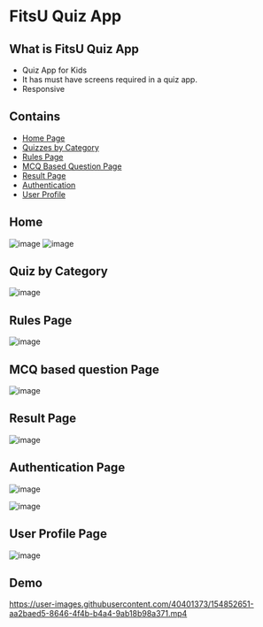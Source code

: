 
# FitsU Quiz App



## What is FitsU Quiz App

- Quiz App for Kids
- It has must have screens required in a quiz app.
- Responsive


## Contains

* [Home Page](https://fitsu-quizapp.netlify.app/)
* [Quizzes by Category](https://fitsu-quizapp.netlify.app/category/category)
* [Rules Page](https://fitsu-quizapp.netlify.app/rules/rules)
* [MCQ Based Question Page](https://fitsu-quizapp.netlify.app/questionpage/question)
* [Result Page](https://fitsu-quizapp.netlify.app/resultpage/result)
* [Authentication](https://fitsu-quizapp.netlify.app/auth/login)
* [User Profile](https://fitsu-quizapp.netlify.app/userprofile/user-profile)


## Home

![image](https://user-images.githubusercontent.com/40401373/155055567-b841356e-ee7e-4fc0-ac86-ef8ea114db8d.png)
![image](https://user-images.githubusercontent.com/40401373/155055635-87805857-e3d0-4d44-ac92-e3115fbf2200.png)

## Quiz by Category

![image](https://user-images.githubusercontent.com/40401373/155056109-ac70dc2f-c88a-443b-b4df-3c9d725bbf31.png)

## Rules Page

![image](https://user-images.githubusercontent.com/40401373/155056209-54ada22e-a7cc-4eaa-9ba4-3218f78600dc.png)

## MCQ based question Page

![image](https://user-images.githubusercontent.com/40401373/155056313-c0b68b40-f0dd-4ac3-ae70-e3f5d43e4235.png)

## Result Page
![image](https://user-images.githubusercontent.com/40401373/155056376-f973f631-8baa-4ba7-b500-735ecc81735e.png)


## Authentication Page
![image](https://user-images.githubusercontent.com/40401373/155056482-fbddb98c-3cb2-4c4b-bec9-e021460e413e.png)

![image](https://user-images.githubusercontent.com/40401373/155056525-e5b12b70-b3d4-41c2-b66e-dfd787c25b40.png)


## User Profile Page
![image](https://user-images.githubusercontent.com/40401373/155056754-60843d07-664d-47a6-a6a7-ea5935acb960.png)


## Demo


https://user-images.githubusercontent.com/40401373/154852651-aa2baed5-8646-4f4b-b4a4-9ab18b98a371.mp4

